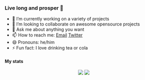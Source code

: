 ### Live long and prosper 🖖
- 🔭 I’m currently working on a variety of projects
- 👯 I’m looking to collaborate on awesome opensource projects
- 💬 Ask me about anything you want
- 📫 How to reach me: [Email](mailto:webmaster@m4taiori.de) [Twitter](https://twitter.com/m4taiori)
- 😄 Pronouns: he/him
- ⚡ Fun fact: I love drinking tea or cola

#### My stats
<div align="center">
  <img src="https://github-readme-stats.vercel.app/api?username=Th3Shadowbroker&count_private=true&show_icons=true&theme=dark"/>
  <img src="https://github-readme-stats.vercel.app/api/top-langs/?username=Th3Shadowbroker&theme=dark&layout=compact&langs_count=6"/>
</div>
